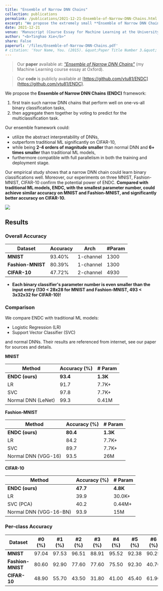 ```yaml
---
title: "Ensemble of Narrow DNN Chains"
collection: publications
permalink: /publications/2021-12-21-Ensemble-of-Narrow-DNN-Chains.html
excerpt: "We propose the extremely small **Ensemble of Narrow DNN Chains (ENDC)** framework.<br/><img style='padding-top: 10px; width: 100%' src='/images/ENDC_workflow_wide.png'>"
date: 2021-12-21
venue: 'Manuscript (Course Essay for Machine Learning at the University of Oxford), 2021'
author: "<b>Tinghao Xie</b>"
share: False
paperurl: '/files/Ensemble-of-Narrow-DNN-Chains.pdf'
# citation: 'Your Name, You. (2015). &quot;Paper Title Number 3.&quot; <i>Journal 1</i>. 1(3).'
---
```


> Our **paper** available at: *["Ensemble of Narrow DNN Chains"](/files/Ensemble-of-Narrow-DNN-Chains.pdf)* (my Machine Learning course essay at Oxford).

> Our **code** is publicly available at [https://github.com/vtu81/ENDC](https://github.com/vtu81/ENDC).

We propose the **Ensemble of Narrow DNN Chains (ENDC)** framework:

1. first train such narrow DNN chains that perform well on one-vs-all binary classification tasks, 
2. then aggregate them together by voting to predict for the multiclassification task.

Our ensemble framework could:
- utilize the abstract interpretability of DNNs,
- outperform traditional ML significantly on CIFAR-10,
- while being **2-4 orders of magnitude smaller** than normal DNN and **6+ times smaller** than traditional ML models,
- furthermore compatible with full parallelism in both the training and deployment stage.

Our empirical study shows that a narrow DNN chain could learn binary classifications well. Moreover, our experiments on three MNIST, Fashion-MNIST, CIFAR-10 confirm the potential power of ENDC. **Compared with traditional ML models, ENDC, with the smallest parameter number, could achieve similar accuracy on MNIST and Fashion-MNIST, and significantly better accuracy on CIFAR-10.**

<!-- Thanks to non-convexity, even very narrow DNN (with only 1 or 2 channels) could perform well in some abstract binary classification tasks.

> So what if we aggregate a lot of 1(or 2)-channel DNN chains to handle multi-classification tasks (e.g. MNIST, Fashion-MNIST, CIFAR-10)? Let's see. -->

![](/images/ENDC_workflow.png)

## Results

### Overall Accuracy

| Dataset           | Accuracy    | Arch      | #Param |
| ----------------- | ----------- | --------- | ------ |
| **MNIST**         | 93.40%      | 1-channel | 1300   |
| **Fashion-MNIST** | 80.39%      | 1-channel | 1300   |
| **CIFAR-10**      | 47.72%      | 2-channel | 4930   |

- **Each binary classifier's parameter number is even smaller than the input entry (130 < 28x28 for MNIST and Fashion-MNIST, 493 < 3x32x32 for CIFAR-10)!**

### Comparison

We compare ENDC with traditional ML models:
- Logistic Regression (LR)
- Support Vector Classifier (SVC)

and normal DNNs. Their results are referenced from internet, see our paper for sources and details.

**MNIST**

| Method             | Accuracy (%) | # Param  |
| ------------------ | ------------ | -------- |
| **ENDC (ours)**    | **93.4**     | **1.3K** |
| LR                 | 91.7         | 7.7K+    |
| SVC                | 97.8         | 7.7K+    |
| Normal DNN (LeNet) | 99.3         | 0.41M    |


**Fashion-MNIST**

| Method              | Accuracy (%) | # Param  |
| ------------------- | ------------ | -------- |
| **ENDC (ours)**     | **80.4**     | **1.3K** |
| LR                  | 84.2         | 7.7K+    |
| SVC                 | 89.7         | 7.7K+    |
| Normal DNN (VGG-16) | 93.5         | 26M      |

**CIFAR-10**

| Method                 | Accuracy (%) | # Param  |
| ---------------------- | ------------ | -------- |
| **ENDC (ours)**        | **47.7**     | **4.8K** |
| LR                     | 39.9         | 30.0K+   |
| SVC (PCA)              | 40.2         | 0.44M+   |
| Normal DNN (VGG-16-BN) | 93.9         | 15M      |

### Per-class Accuracy

| Dataset       | #0 (%) | #1 (%) | #2 (%) | #3 (%) | #4 (%) | #5 (%) | #6 (%) | #7 (%) | #8 (%) | #9 (%) |
| ------------- | ------ | ------ | ------ | ------ | ------ | ------ | ------ | ------ | ------ | ------ |
| **MNIST**         | 97.04  | 97.53 | 96.51 | 88.91   | 95.52  | 92.38 | 90.29 | 94.55   | 88.71  | 91.67  |
| **Fashion-MNIST** | 80.60  | 92.90 | 77.60 | 77.60   | 75.50  | 92.30 | 40.70 | 81.30   | 90.00  | 95.50  |
| **CIFAR-10**      | 48.90  | 55.70 | 43.50 | 31.80   | 41.00  | 45.40 | 61.90 | 42.00   | 49.90  | 57.10  |
